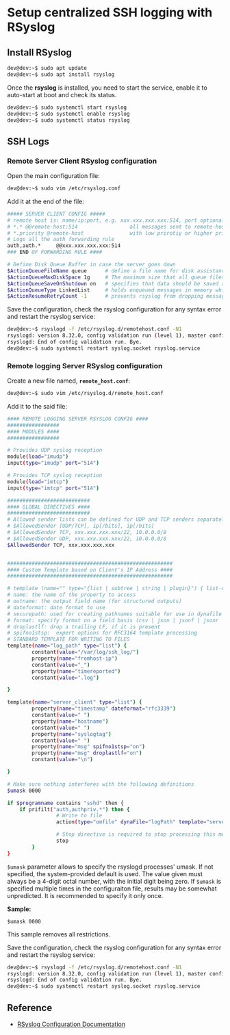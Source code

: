 # Setup centralized SSH logging with RSyslog

## Install RSyslog
```bash
dev@dev:~$ sudo apt update
dev@dev:~$ sudo apt install rsyslog
```

Once the **rsyslog** is installed, you need to start the service, enable it to auto-start at boot and check its status.
```bash
dev@dev:~$ sudo systemctl start rsyslog
dev@dev:~$ sudo systemctl enable rsyslog
dev@dev:~$ sudo systemctl status rsyslog
```

## SSH Logs

### Remote Server Client RSyslog configuration
Open the main configuration file:
```bash
dev@dev:~$ sudo vim /etc/rsyslog.conf
```

Add it at the end of the file:
```bash
##### SERVER CLIENT CONFIG #####
# remote host is: name/ip:port, e.g. xxx.xxx.xxx.xxx:514, port optional.
# *.* @@remote-host:514                 all messages sent to remote-host via TCP
# *.priority @remote-host               with low prirotiy or higher priority will be sent via UDP
# Logs all the auth forwarding rule
auth,auth.*     @@xxx.xxx.xxx.xxx:514
### END OF FORWARDING RULE ####

# Define Disk Queue Buffer in case the server goes down
$ActionQueueFileName queue      # define a file name for disk assistance.
$ActionQueueMaxDiskSpace 1g     # The maximum size that all queue files together will use on disk.
$ActionQueueSaveOnShutdown on   # specifies that data should be saved at shutdown
$ActionQueueType LinkedList     # holds enqueued messages in memory which makes the process very fast. 
$ActionResumeRetryCount -1      # prevents rsyslog from dropping messages when retrying to connect if server is not responding
```

Save the configuration, check the rsyslog configuration for any syntax error and restart the rsyslog service:
```bash
dev@dev:~$ rsyslogd -f /etc/rsyslog.d/remotehost.conf -N1
rsyslogd: version 8.32.0, config validation run (level 1), master config /etc/rsyslog.conf
rsyslogd: End of config validation run. Bye.
dev@dev:~$ sudo systemctl restart syslog.socket rsyslog.service
```

### Remote logging Server RSyslog configuration
Create a new file named, **`remote_host.conf`**:
```bash
dev@dev:~$ sudo vim /etc/rsyslog.d/remote_host.conf
```

Add it to the said file:
```bash
#### REMOTE LOGGING SERVER RSYSLOG CONFIG ####
#################
#### MODULES ####
#################

# Provides UDP syslog reception
module(load="imudp")
input(type="imudp" port="514")

# Provides TCP syslog reception
module(load="imtcp")
input(type="imtcp" port="514")

###########################
#### GLOBAL DIRECTIVES ####
###########################
# Allowed sender lists can be defined for UDP and TCP senders separately. The syntax to specify them is:
# $AllowedSender [UDP/TCP], ip[/bits], ip[/bits]
# $AllowedSender TCP, xxx.xxx.xxx.xxx/22, 10.0.0.0/8
# $AllowedSender UDP, xxx.xxx.xxx.xxx/22, 10.0.0.0/8
$AllowedSender TCP, xxx.xxx.xxx.xxx


######################################################
#### Custom Template based on Client's IP Address ####
######################################################

# template (name="" type="{list | subtree | string | plugin}") { list-description }
# name: the name of the property to access
# outname: the output field name (for structured outputs)
# dateformat: date format to use
# securepath: used for creating pathnames suitable for use in dynafile templates
# format: specify format on a field basis (csv | json | jsonf | jsonr | jsonfr)
# droplastlf: drop a trailing LF, if it is present
# spifno1stsp:  expert options for RFC3164 template processing
# STANDARD TEMPLATE FOR WRITING TO FILES
template(name="log_path" type="list") {
        constant(value="/var/log/ssh_log/")
        property(name="fromhost-ip")
        constant(value="_")
        property(name="timereported")
        constant(value=".log")

}

template(name="server_client" type="list") {
        property(name="timestamp" dateformat="rfc3339")
        constant(value=" ")
        property(name="hostname")
        constant(value=" ")
        property(name="syslogtag")
        constant(value=" ")
        property(name="msg" spifno1stsp="on")
        property(name="msg" droplastlf="on")
        constant(value="\n")

}

# Make sure nothing interferes with the following definitions
$umask 0000

if $programname contains "sshd" then {
	if prifilt("auth,authpriv.*") then {
                # Write to file
                action(type="omfile" dynaFile="logPath" template="serverClient" FileCreateMode="0666" DirCreateMode="0777")

                # Stop directive is required to stop processing this messages, otherwise they will get to common system syslog
                stop
        }
}
```

`$umask` parameter allows to specify the rsyslogd processes' umask. If not specified, the system-provided default is used. The value given must always be a 4-digit octal number, with the initial digit being zero. If `$umask` is specified multiple times in the configuraiton file, results may be somewhat unpredicted. It is recommended to specify it only once.

**Sample:**
```
$umask 0000
```
This sample removes all restrictions.


Save the configuration, check the rsyslog configuration for any syntax error and restart the rsyslog service:
```bash
dev@dev:~$ rsyslogd -f /etc/rsyslog.d/remotehost.conf -N1
rsyslogd: version 8.32.0, config validation run (level 1), master config /etc/rsyslog.conf
rsyslogd: End of config validation run. Bye.
dev@dev:~$ sudo systemctl restart syslog.socket rsyslog.service
```

## Reference
* [RSyslog Configuration Documentation](https://www.rsyslog.com/doc/master/configuration/index.html)